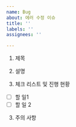```yaml
---
name: Bug
about: 에러 수정 이슈
title: ''
labels: ''
assignees: ''

---
```


1. 제목

2. 설명

3. 체크 리스트 및 진행 현황
- [ ] 할 일1
- [ ] 할 일 2

3. 주의 사항
